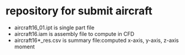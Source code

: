 # repository for submit aircraft
* aircraft16_01.ipt is single part file
* aircraft16.iam is assembly file to compute in CFD
* aircraft16*_res.csv is summary file:computed x-axis, y-axis, z-axis moment
